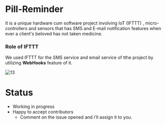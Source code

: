 # Pill-Reminder
It is a unique hardware cum software project involving IoT (IFTTT) , micro-controllers and sensors that has SMS and E-mail notification features when ever a client's beloved has not taken medicine.

### Role of IFTTT
We used IFTTT for the SMS service and email service of tthe project by utilizing **WebHooks** feature of it.  

![13](https://github.com/puneeth072003/Pill-Reminder/assets/119479391/895e8549-27d8-455e-960c-1b0f8926d3db)


# Status
- Working in progress 
- Happy to accept contributors
  - Comment on the issue opened and i'll assign it to you.

